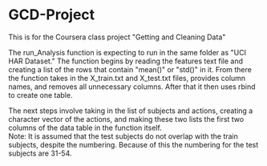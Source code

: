# GCD-Project
This is for the Coursera class project "Getting and Cleaning Data"

The run_Analysis function is expecting to run in the same folder as "UCI HAR Dataset." 
The function begins by reading the features text file and creating a list of the rows that contain "mean()" or "std()" in it.
From there the function takes in the X_train.txt and X_test.txt files, provides column names, and removes all unnecessary columns.
After that it then uses rbind to create one table.

The next steps involve taking in the list of subjects and actions, creating a character vector of the actions, and making
these two lists the first two columns of the data table in the function itself.
<br>Note: It is assumed that the test subjects do not overlap with the train subjects, despite the numbering. Because of this
the numbering for the test subjects are 31-54.


